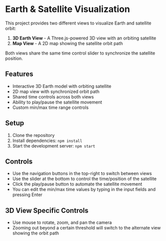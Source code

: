 # Earth & Satellite Visualization

This project provides two different views to visualize Earth and satellite orbit:

1. **3D Earth View** - A Three.js-powered 3D view with an orbiting satellite
2. **Map View** - A 2D map showing the satellite orbit path

Both views share the same time control slider to synchronize the satellite position.

## Features

- Interactive 3D Earth model with orbiting satellite
- 2D map view with synchronized orbit path
- Shared time controls across both views
- Ability to play/pause the satellite movement
- Custom min/max time range controls

## Setup

1. Clone the repository
2. Install dependencies: `npm install`
3. Start the development server: `npm start`

## Controls

- Use the navigation buttons in the top-right to switch between views
- Use the slider at the bottom to control the time/position of the satellite
- Click the play/pause button to automate the satellite movement
- You can edit the min/max time values by typing in the input fields and pressing Enter

## 3D View Specific Controls

- Use mouse to rotate, zoom, and pan the camera
- Zooming out beyond a certain threshold will switch to the alternate view showing the orbit path
